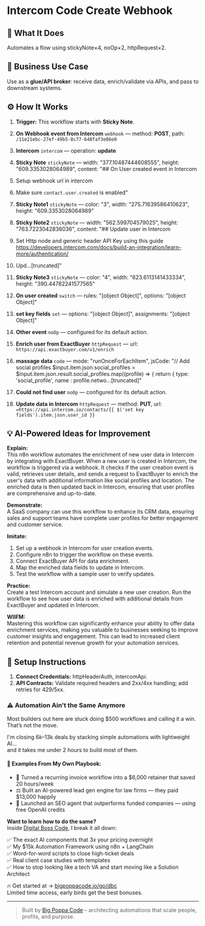 # Intercom Code Create Webhook
  ## 🚀 What It Does
  Automates a flow using stickyNote×4, noOp×2, httpRequest×2.
  
  ## 💼 Business Use Case
  Use as a **glue/API broker**: receive data, enrich/validate via APIs, and pass to downstream systems.
  
  ## ⚙️ How It Works
  1. **Trigger:** This workflow starts with **Sticky Note**.
  2. **On Webhook event from Intercom** `webhook` — method: **POST**, path: `/11e21ebc-27ef-49b5-8c77-648faf3e86e0`
3. **Intercom** `intercom` — operation: **update**
4. **Sticky Note** `stickyNote` — width: "377.10487444608555", height: "609.3353028064989", content: "## On User created event in Intercom

1. Setup webhook url in intercom
2. Make sure `contact.user.created` is enabled"
5. **Sticky Note1** `stickyNote` — color: "3", width: "275.71639586410623", height: "609.3353028064989"
6. **Sticky Note2** `stickyNote` — width: "562.599704579025", height: "763.7223042836036", content: "## Update user in Intercom

1. Set Http node and generic header API Key using this guide https://developers.intercom.com/docs/build-an-integration/learn-more/authentication/
2. Upd…[truncated]"
7. **Sticky Note3** `stickyNote` — color: "4", width: "623.6113141433334", height: "390.44782241577565"
8. **On user created** `switch` — rules: "[object Object]", options: "[object Object]"
9. **set key fields** `set` — options: "[object Object]", assignments: "[object Object]"
10. **Other event** `noOp` — configured for its default action.
11. **Enrich user from ExactBuyer** `httpRequest` — url: `https://api.exactbuyer.com/v1/enrich`
12. **massage data** `code` — mode: "runOnceForEachItem", jsCode: "// Add social profiles
$input.item.json.social_profiles = $input.item.json.result.social_profiles.map((profile) => {
  return {
    type: 'social_profile',
    name : profile.netwo…[truncated]"
13. **Could not find user** `noOp` — configured for its default action.
14. **Update data in Intercom** `httpRequest` — method: **PUT**, url: `=https://api.intercom.io/contacts/{{ $('set key fields').item.json.user_id }}`
  
  ## 💡 AI-Powered Ideas for Improvement
  **Explain:**  
This n8n workflow automates the enrichment of new user data in Intercom by integrating with ExactBuyer. When a new user is created in Intercom, the workflow is triggered via a webhook. It checks if the user creation event is valid, retrieves user details, and sends a request to ExactBuyer to enrich the user's data with additional information like social profiles and location. The enriched data is then updated back in Intercom, ensuring that user profiles are comprehensive and up-to-date.

**Demonstrate:**  
A SaaS company can use this workflow to enhance its CRM data, ensuring sales and support teams have complete user profiles for better engagement and customer service.

**Imitate:**  
1. Set up a webhook in Intercom for user creation events.
2. Configure n8n to trigger the workflow on these events.
3. Connect ExactBuyer API for data enrichment.
4. Map the enriched data fields to update in Intercom.
5. Test the workflow with a sample user to verify updates.

**Practice:**  
Create a test Intercom account and simulate a new user creation. Run the workflow to see how user data is enriched with additional details from ExactBuyer and updated in Intercom.

**WIIFM:**  
Mastering this workflow can significantly enhance your ability to offer data enrichment services, making you valuable to businesses seeking to improve customer insights and engagement. This can lead to increased client retention and potential revenue growth for your automation services.
  
  ## 🔧 Setup Instructions
  1. **Connect Credentials:** httpHeaderAuth, intercomApi.
2. **API Contracts:** Validate required headers and 2xx/4xx handling; add retries for 429/5xx.
  
### ⚠️ Automation Ain’t the Same Anymore

Most builders out here are stuck doing $500 workflows and calling it a win.  
That’s not the move.  

I'm closing $6k–$13k deals by stacking simple automations with lightweight AI...  
and it takes me under 2 hours to build most of them.

#### 🧠 Examples From My Own Playbook:
- 🔁 Turned a recurring invoice workflow into a $6,000 retainer that saved 20 hours/week  
- ⚖️ Built an AI-powered lead gen engine for law firms — they paid $13,000 happily  
- 🚀 Launched an SEO agent that outperforms funded companies — using free OpenAI credits  

**Want to learn how to do the same?**  
Inside [Digital Boss Code](https://bigpoppacode.io/go/dbc), I break it all down:

✅ The exact AI components that 3x your pricing overnight  
✅ My $15k Automation Framework using n8n + LangChain  
✅ Word-for-word scripts to close high-ticket deals  
✅ Real client case studies with templates  
✅ How to stop looking like a tech VA and start moving like a Solution Architect  

🔥 Get started at → [bigpoppacode.io/go/dbc](https://bigpoppacode.io/go/dbc)  
Limited time access, early birds get the best bonuses.

---
> Built by [Big Poppa Code](https://bigpoppacode.io) – architecting automations that scale people, profits, and purpose.
  